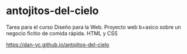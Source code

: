 # antojitos-del-cielo
Tarea para el curso Diseño para la Web.
Proyecto web b+asico sobre un negocio ficitio de comida rápida.
HTML y CSS

https://dan-vc.github.io/antojitos-del-cielo
